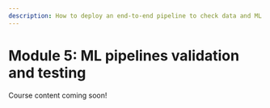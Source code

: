 ```yaml
---
description: How to deploy an end-to-end pipeline to check data and ML model quality.
---
```


# Module 5: ML pipelines validation and testing

Course content coming soon!
